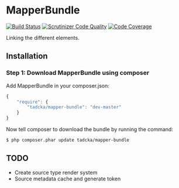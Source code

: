 MapperBundle
============

[![Build Status](https://scrutinizer-ci.com/g/tadcka/MapperBundle/badges/build.png?b=master)](https://scrutinizer-ci.com/g/tadcka/MapperBundle/build-status/master)
[![Scrutinizer Code Quality](https://scrutinizer-ci.com/g/tadcka/MapperBundle/badges/quality-score.png?b=master)](https://scrutinizer-ci.com/g/tadcka/MapperBundle/?branch=master)
[![Code Coverage](https://scrutinizer-ci.com/g/tadcka/MapperBundle/badges/coverage.png?b=master)](https://scrutinizer-ci.com/g/tadcka/MapperBundle/?branch=master)


Linking the different elements.

## Installation

### Step 1: Download MapperBundle using composer

Add MapperBundle in your composer.json:

```js
{
    "require": {
        "tadcka/mapper-bundle": "dev-master"
    }
}
```

Now tell composer to download the bundle by running the command:

``` bash
$ php composer.phar update tadcka/mapper-bundle
```

## TODO

* Create source type render system
* Source metadata cache and generate token
